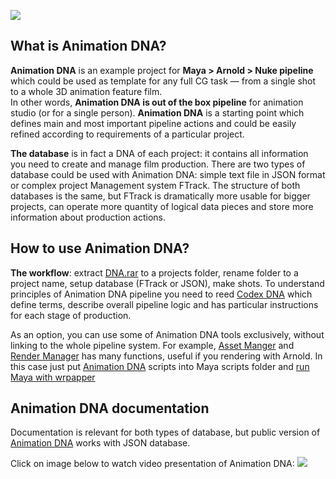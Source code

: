 ![](https://lh3.googleusercontent.com/-yzn5MCjzPaw/Vx9l-bmf1UI/AAAAAAAAFbU/3Lo9EKx7_wMVh3221gDBIKtIlndEgOvbACCo/s700/bannerDNA_home_01.jpg)

## What is Animation DNA?
**Animation DNA** is an example project for **Maya > Arnold > Nuke pipeline** which could be used as template for any full CG task — from a single shot to a whole 3D animation feature film.  
In other words, **Animation DNA is out of the box pipeline** for animation studio (or for a single person).  **Animation DNA** is a starting point which defines main and most important pipeline actions and could be easily refined according to requirements of a particular project.

**The database** is in fact a DNA of each project: it contains all information you need to create and manage film production. There are two types of database could be used with Animation DNA: simple text file in JSON format or complex project Management system FTrack. The structure of both databases is the same, but FTrack is dramatically more usable for bigger projects, can operate more quantity of logical data pieces and store more information about production actions. 
## How to use Animation DNA?

**The workflow**: extract [DNA.rar](02-codex-dna#dna-archive) to a projects folder, rename folder to a project name, setup database (FTrack or JSON), make shots.
To understand principles of Animation DNA pipeline you need to reed [Codex DNA](https://github.com/kiryha/AnimationDNA/wiki/02-Codex-DNA) which define terms, describe overall pipeline logic and has particular instructions for each stage of production.

As an option, you can use some of Animation DNA tools exclusively, without linking to the whole pipeline system. For example, [Asset Manger](03-tools#asset-manager) and [Render Manager](03-tools#render-manager) has many functions, useful if you rendering with Arnold. In this case just put [Animation DNA](https://github.com/kiryha/AnimationDNA) scripts into Maya scripts folder and [run Maya with wrpapper](02-codex-dna#running-maya-and-nuke-with-wrappers)

## Animation DNA documentation
Documentation is relevant for both types of database, but public version of [Animation DNA](https://github.com/kiryha/AnimationDNA) works with JSON database.

Click on image below to watch video presentation of Animation DNA:
[![](https://lh3.googleusercontent.com/-JQbm7zDgwDA/Vz2dDBZ0WKI/AAAAAAAAFn8/yn3GHt6UePA3gTifU3loqM27vQAIiDaCACCo/s700/DNA_mov_shotProd_02.jpg)](https://www.youtube.com/watch?v=LOm3bAo80KI)
